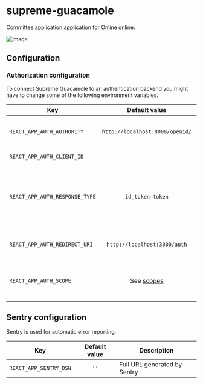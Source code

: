 # supreme-guacamole

Committee application application for Online online.

![image](https://user-images.githubusercontent.com/5422571/29482662-0f67dbb8-8496-11e7-8943-64ae41f75427.png)

## Configuration

### Authorization configuration

To connect Supreme Guacamole to an authentication backend you might have to change some of the following environment variables.

| Key                            |                                         Default value                                         | Description                                                                                  |
| ------------------------------ | :-------------------------------------------------------------------------------------------: | -------------------------------------------------------------------------------------------- |
| `REACT_APP_AUTH_AUTHORITY`     |                                `http://localhost:8000/openid/`                                | Authority server / OpenID provider                                                           |
| `REACT_APP_AUTH_CLIENT_ID`     |                                                                                               | The client ID from OpenID                                                                    |
| `REACT_APP_AUTH_RESPONSE_TYPE` |                                       `id_token token`                                        | The response type. Should probably not be changed unless implementation of OAuth is changed. |
| `REACT_APP_AUTH_REDIRECT_URI`  |                                 `http://localhost:3000/auth`                                  | The local SG endpoint to handle the login attempt.                                           |
| `REACT_APP_AUTH_SCOPE`         | See [scopes](https://github.com/dotkom/supreme-guacamole/tree/master/src/common/constants.js) | The scopes this application requires from the OAuth provider.                                |

## Sentry configuration

Sentry is used for automatic error reporting.

| Key                    | Default value | Description                  |
| ---------------------- | :-----------: | ---------------------------- |
| `REACT_APP_SENTRY_DSN` |     `''`      | Full URL generated by Sentry |
